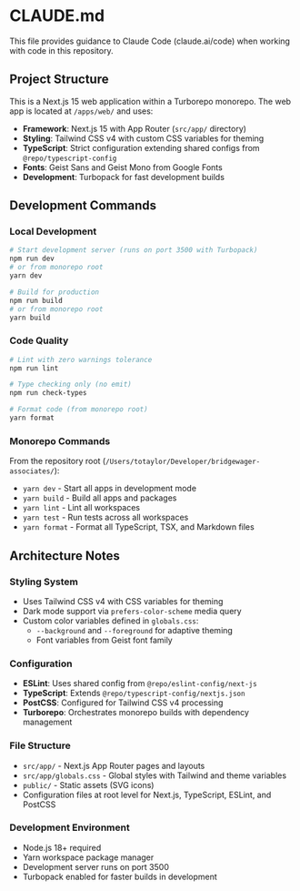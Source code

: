 # CLAUDE.md

This file provides guidance to Claude Code (claude.ai/code) when working with code in this repository.

## Project Structure

This is a Next.js 15 web application within a Turborepo monorepo. The web app is located at `/apps/web/` and uses:

- **Framework**: Next.js 15 with App Router (`src/app/` directory)
- **Styling**: Tailwind CSS v4 with custom CSS variables for theming
- **TypeScript**: Strict configuration extending shared configs from `@repo/typescript-config`
- **Fonts**: Geist Sans and Geist Mono from Google Fonts
- **Development**: Turbopack for fast development builds

## Development Commands

### Local Development
```bash
# Start development server (runs on port 3500 with Turbopack)
npm run dev
# or from monorepo root
yarn dev

# Build for production
npm run build
# or from monorepo root  
yarn build
```

### Code Quality
```bash
# Lint with zero warnings tolerance
npm run lint

# Type checking only (no emit)
npm run check-types

# Format code (from monorepo root)
yarn format
```

### Monorepo Commands
From the repository root (`/Users/totaylor/Developer/bridgewager-associates/`):
- `yarn dev` - Start all apps in development mode
- `yarn build` - Build all apps and packages
- `yarn lint` - Lint all workspaces
- `yarn test` - Run tests across all workspaces
- `yarn format` - Format all TypeScript, TSX, and Markdown files

## Architecture Notes

### Styling System
- Uses Tailwind CSS v4 with CSS variables for theming
- Dark mode support via `prefers-color-scheme` media query
- Custom color variables defined in `globals.css`:
  - `--background` and `--foreground` for adaptive theming
  - Font variables from Geist font family

### Configuration
- **ESLint**: Uses shared config from `@repo/eslint-config/next-js`
- **TypeScript**: Extends `@repo/typescript-config/nextjs.json`
- **PostCSS**: Configured for Tailwind CSS v4 processing
- **Turborepo**: Orchestrates monorepo builds with dependency management

### File Structure
- `src/app/` - Next.js App Router pages and layouts
- `src/app/globals.css` - Global styles with Tailwind and theme variables
- `public/` - Static assets (SVG icons)
- Configuration files at root level for Next.js, TypeScript, ESLint, and PostCSS

### Development Environment
- Node.js 18+ required
- Yarn workspace package manager
- Development server runs on port 3500
- Turbopack enabled for faster builds in development